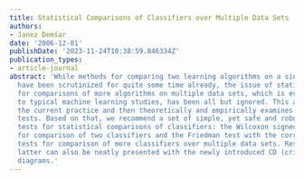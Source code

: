 ```yaml
---
title: Statistical Comparisons of Classifiers over Multiple Data Sets
authors:
- Janez Demšar
date: '2006-12-01'
publishDate: '2023-11-24T10:38:59.846334Z'
publication_types:
- article-journal
abstract: 'While methods for comparing two learning algorithms on a single data set
  have been scrutinized for quite some time already, the issue of statistical tests
  for comparisons of more algorithms on multiple data sets, which is even more essential
  to typical machine learning studies, has been all but ignored. This article reviews
  the current practice and then theoretically and empirically examines several suitable
  tests. Based on that, we recommend a set of simple, yet safe and robust non-parametric
  tests for statistical comparisons of classifiers: the Wilcoxon signed ranks test
  for comparison of two classifiers and the Friedman test with the corresponding post-hoc
  tests for comparison of more classifiers over multiple data sets. Results of the
  latter can also be neatly presented with the newly introduced CD (critical difference)
  diagrams.'
---
```

